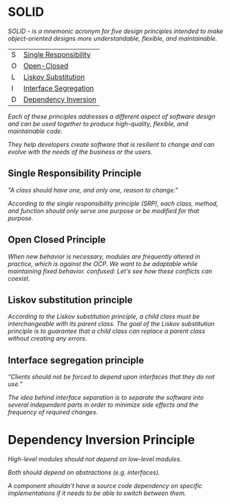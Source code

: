 # SOLID

_SOLID - is a mnemonic acronym for five design principles intended to make object-oriented designs more understandable,
flexible, and maintainable._

|     |                                                                         |
|-----|-------------------------------------------------------------------------|
| S   | [Single Responsibility](SOLID/1.Single_Responsibility_Principle.md) |
| O   | [Open-Closed](SOLID/2.Open_Closed_Principle.md)                             |
| L   | [Liskov Substitution](SOLID/3.Liskov_substitution_principle.md)             |
| I   | [Interface Segregation](SOLID/4.Interface_Segregation_Principle.md)         |
| D   | [Dependency Inversion](SOLID/5.Dependency_Inversion_Principle.md)           |

_Each of these principles addresses a different aspect of software design and can be used together to produce
high-quality, flexible, and maintainable code._

_They help developers create software that is resilient to change and can evolve with the needs of the business or the users._

## Single Responsibility Principle

_"A class should have one, and only one, reason to change."_

_According to the single responsibility principle (SRP), each class, method, and function should only serve one purpose
or be modified for that purpose._

## Open Closed Principle

_When new behavior is necessary, modules are frequently altered in practice, which is against the OCP. We want to be
adaptable while maintaining fixed behavior. confused: Let's see how these conflicts can coexist._

## Liskov substitution principle

_According to the Liskov substitution principle, a child class must be interchangeable with its parent class. The goal
of the Liskov substitution principle is to guarantee that a child class can replace a parent class without creating any
errors._

## Interface segregation principle

_“Clients should not be forced to depend upon interfaces that they do not use.”_

_The idea behind interface separation is to separate the software into several independent parts in order to minimize
side
effects and the frequency of required changes._

# Dependency Inversion Principle

_High-level modules should not depend on low-level modules._

_Both should depend on abstractions (e.g. interfaces)._

_A component shouldn't have a source code dependency on specific implementations if it needs to be able to switch
between them._




